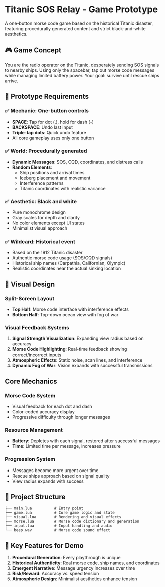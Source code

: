 # Titanic SOS Relay - Game Prototype

A one-button morse code game based on the historical Titanic disaster, featuring procedurally generated content and strict black-and-white aesthetics.

## 🎮 Game Concept

You are the radio operator on the Titanic, desperately sending SOS signals to nearby ships. Using only the spacebar, tap out morse code messages while managing limited battery power. Your goal: survive until rescue ships arrive.

## 🎯 Prototype Requirements

### ✅ Mechanic: One-button controls
- **SPACE**: Tap for dot (.), hold for dash (-)
- **BACKSPACE**: Undo last input
- **Triple-tap dots**: Quick undo feature
- All core gameplay uses only one button

### ✅ World: Procedurally generated
- **Dynamic Messages**: SOS, CQD, coordinates, and distress calls
- **Random Elements**: 
  - Ship positions and arrival times
  - Iceberg placement and movement
  - Interference patterns
  - Titanic coordinates with realistic variance

### ✅ Aesthetic: Black and white
- Pure monochrome design
- Gray scales for depth and clarity
- No color elements except UI states
- Minimalist visual approach

### ✅ Wildcard: Historical event
- Based on the 1912 Titanic disaster
- Authentic morse code usage (SOS/CQD signals)
- Historical ship names (Carpathia, Californian, Olympic)
- Realistic coordinates near the actual sinking location

## 🎨 Visual Design

### Split-Screen Layout
- **Top Half**: Morse code interface with interference effects
- **Bottom Half**: Top-down ocean view with fog of war

### Visual Feedback Systems
1. **Signal Strength Visualization**: Expanding view radius based on accuracy
2. **Morse Code Highlighting**: Real-time feedback showing correct/incorrect inputs
3. **Atmospheric Effects**: Static noise, scan lines, and interference
4. **Dynamic Fog of War**: Vision expands with successful transmissions

## Core Mechanics

### Morse Code System
- Visual feedback for each dot and dash
- Color-coded accuracy display
- Progressive difficulty through longer messages

### Resource Management
- **Battery**: Depletes with each signal, restored after successful messages
- **Time**: Limited time per message, increases pressure

### Progression System
- Messages become more urgent over time
- Rescue ships approach based on signal quality
- View radius expands with success

## 📁 Project Structure

```
├── main.lua          # Entry point
├── game.lua          # Core game logic and state
├── visual.lua        # Rendering and visual effects
├── morse.lua         # Morse code dictionary and generation
├── input.lua         # Input handling and audio
└── beep.wav          # Morse code sound effect
```

## 🎯 Key Features for Demo

1. **Procedural Generation**: Every playthrough is unique
2. **Historical Authenticity**: Real morse code, ship names, and coordinates
3. **Emergent Narrative**: Message urgency increases over time
4. **Risk/Reward**: Accuracy vs. speed tension
5. **Atmospheric Design**: Minimalist aesthetics enhance tension
